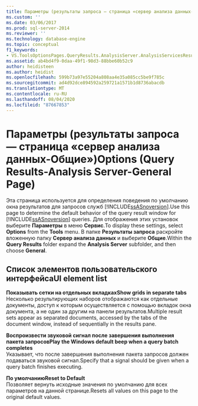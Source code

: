 ```yaml
---
title: Параметры (результаты запроса — страница «сервер анализа данных-Общие») | Документация Майкрософт
ms.custom: ''
ms.date: 03/06/2017
ms.prod: sql-server-2014
ms.reviewer: ''
ms.technology: database-engine
ms.topic: conceptual
f1_keywords:
- VS.ToolsOptionsPages.QueryResults.AnalysisServer.AnalysisServicesResulstsGeneral
ms.assetid: ab4bd4f9-0daa-49f1-98d3-88bbe60b52c9
author: heidisteen
ms.author: heidist
ms.openlocfilehash: 599b73a97e55204a808aa4e35a085cc5be9f785c
ms.sourcegitcommit: ad4d92dce894592a259721a1571b1d8736abacdb
ms.translationtype: MT
ms.contentlocale: ru-RU
ms.lasthandoff: 08/04/2020
ms.locfileid: "87667853"
---
```

# <a name="options-query-results-analysis-server-general-page"></a><span data-ttu-id="fa520-102">Параметры (результаты запроса — страница «сервер анализа данных-Общие»)</span><span class="sxs-lookup"><span data-stu-id="fa520-102">Options (Query Results-Analysis Server-General Page)</span></span>
  <span data-ttu-id="fa520-103">Эта страница используется для определения поведения по умолчанию окна результатов для запросов служб [!INCLUDE[ssASnoversion](../includes/ssasnoversion-md.md)].</span><span class="sxs-lookup"><span data-stu-id="fa520-103">Use this page to determine the default behavior of the query result window for [!INCLUDE[ssASnoversion](../includes/ssasnoversion-md.md)] queries.</span></span> <span data-ttu-id="fa520-104">Для отображения этих установок выберите **Параметры** в меню **Сервис**.</span><span class="sxs-lookup"><span data-stu-id="fa520-104">To display these settings, select **Options** from the **Tools** menu.</span></span> <span data-ttu-id="fa520-105">В папке **Результаты запроса** раскройте вложенную папку **Сервер анализа данных** и выберите **Общие**.</span><span class="sxs-lookup"><span data-stu-id="fa520-105">Within the **Query Results** folder expand the **Analysis Server** subfolder, and then choose **General**.</span></span>  
  
## <a name="ui-element-list"></a><span data-ttu-id="fa520-106">Список элементов пользовательского интерфейса</span><span class="sxs-lookup"><span data-stu-id="fa520-106">UI element list</span></span>  
 <span data-ttu-id="fa520-107">**Показывать сетки на отдельных вкладках**</span><span class="sxs-lookup"><span data-stu-id="fa520-107">**Show grids in separate tabs**</span></span>  
 <span data-ttu-id="fa520-108">Несколько результирующих наборов отображаются как отдельные документы, доступ к которым осуществляется с помощью вкладок окна документа, а не один за другим на панели результатов.</span><span class="sxs-lookup"><span data-stu-id="fa520-108">Multiple result sets appear as separated documents, accessed by the tabs of the document window, instead of sequentially in the results pane.</span></span>  
  
 <span data-ttu-id="fa520-109">**Воспроизвести звуковой сигнал после завершения выполнения пакета запросов**</span><span class="sxs-lookup"><span data-stu-id="fa520-109">**Play the Windows default beep when a query batch completes**</span></span>  
 <span data-ttu-id="fa520-110">Указывает, что после завершения выполнения пакета запросов должен подаваться звуковой сигнал.</span><span class="sxs-lookup"><span data-stu-id="fa520-110">Specify that a signal should be given when a query batch finishes executing.</span></span>  
  
 <span data-ttu-id="fa520-111">**По умолчанию**</span><span class="sxs-lookup"><span data-stu-id="fa520-111">**Reset to Default**</span></span>  
 <span data-ttu-id="fa520-112">Позволяет вернуть исходные значения по умолчанию для всех параметров на данной странице.</span><span class="sxs-lookup"><span data-stu-id="fa520-112">Resets all values on this page to the original default values.</span></span>  
  
  
